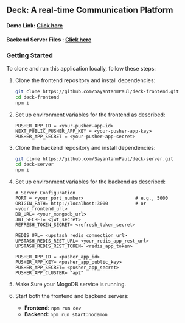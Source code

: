 ## Deck: A real-time Communication Platform

#### Demo Link: [Click here](https://deck-app.vercel.app/)
#### Backend Server Files : [Click here](https://github.com/SayantanmPaul/deck-server)

### Getting Started

To clone and run this application locally, follow these steps:

1. Clone the frontend repository and install dependencies:
   ```bash
   git clone https://github.com/SayantanmPaul/deck-frontend.git
   cd deck-frontend
   npm i
   ```

2. Set up environment variables for the frontend as described:
    ```
    PUSHER_APP_ID = <your-pusher-app-id>
    NEXT_PUBLIC_PUSHER_APP_KEY = <your-pusher-app-key>
    PUSHER_APP_SECRET = <your-pusher-app-secret>
    ```


3. Clone the backend repository and install dependencies:
   ```bash
   git clone https://github.com/SayantanmPaul/deck-server.git
   cd deck-server
   npm i
   ```

4. Set up environment variables for the backend as described:
    ```
    # Server Configuration
    PORT = <your_port_number>                   # e.g., 5000
    ORIGIN_PATH= http://localhost:3000          # or <your_frontend_url>
    DB_URL= <your_mongodb_url>                  
    JWT_SECRET= <jwt_secret>                    
    REFRESH_TOKEN_SECRET= <refresh_token_secret>
    
    REDIS_URL= <upstash_redis_connection_url>
    UPSTASH_REDIS_REST_URL= <your_redis_app_rest_url>
    UPSTASH_REDIS_REST_TOKEN= <redis_app_token>

    PUSHER_APP_ID = <pusher_app_id>
    PUSHER_APP_KEY= <pusher_app_public_key>
    PUSHER_APP_SECRET= <pusher_app_secret>
    PUSHER_APP_CLUSTER= "ap2"
    ```

5. Make Sure your MogoDB service is running.

6. Start both the frontend and backend servers:
   - **Frontend:** `npm run dev`
   - **Backend:** `npm run start:nodemon`

